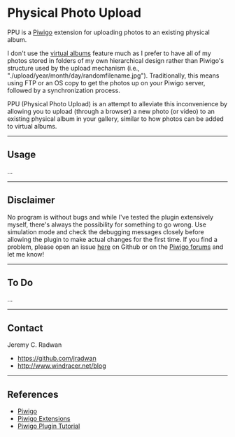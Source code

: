 # Physical Photo Upload
PPU is a [Piwigo](http://piwigo.org/) extension for uploading photos to an existing physical album.

I don't use the [virtual albums](http://piwigo.org/doc/doku.php?id=user_documentation:albums_management) feature much as I prefer to have all of my photos stored in folders of my own hierarchical design rather than Piwigo's structure used by the upload mechanism (i.e., "./upload/year/month/day/randomfilename.jpg"). Traditionally, this means using FTP or an OS copy to get the photos up on your Piwigo server, followed by a synchronization process.

PPU (Physical Photo Upload) is an attempt to alleviate this inconvenience by allowing you to upload (through a browser) a new photo (or video) to an existing physical album in your gallery, similar to how photos can be added to virtual albums.

- - -
## Usage

...

- - -
## Disclaimer

No program is without bugs and while I've tested the plugin extensively myself, there's always the possibility for something to go wrong. Use simulation mode and check the debugging messages closely before allowing the plugin to make actual changes for the first time. If you find a problem, please open an issue [here](https://github.com/jradwan/Piwigo-physical_photo_upload/issues) on Github or on the [Piwigo forums](http://piwigo.org/forum/) and let me know!

- - -
## To Do

...

- - -
## Contact

Jeremy C. Radwan

- https://github.com/jradwan
- http://www.windracer.net/blog

- - -
## References

- [Piwigo](http://piwigo.org/)
- [Piwigo Extensions](http://piwigo.org/ext/)
- [Piwigo Plugin Tutorial](http://piwigo.org/doc/doku.php?id=dev:extensions:plugin_tutorial1)


